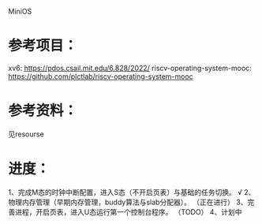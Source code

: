 MiniOS

# 参考项目：
xv6: https://pdos.csail.mit.edu/6.828/2022/ 
riscv-operating-system-mooc: https://github.com/plctlab/riscv-operating-system-mooc

# 参考资料：
见resourse

# 进度：
1、完成M态的时钟中断配置，进入S态（不开启页表）与基础的任务切换。 √
2、物理内存管理（早期内存管理，buddy算法与slab分配器）。         （正在进行） 
3、完善进程，开启页表，进入U态运行第一个控制台程序。             （TODO）
4、计划中
